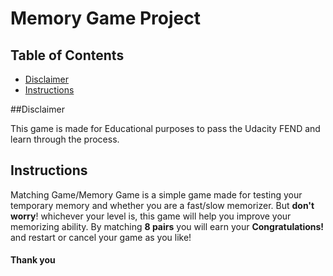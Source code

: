# Memory Game Project

## Table of Contents

* [Disclaimer](#disclaimer)
* [Instructions](#instructions)

##Disclaimer

This game is made for Educational purposes to pass the Udacity FEND and learn through the process.

## Instructions

Matching Game/Memory Game is a simple game made for testing your temporary memory and whether you are a fast/slow
memorizer. But **don't worry**! whichever your level is, this game will help you improve your memorizing ability.
By matching **8 pairs** you will earn your **Congratulations!** and restart or cancel your game as you like!


#### Thank you

